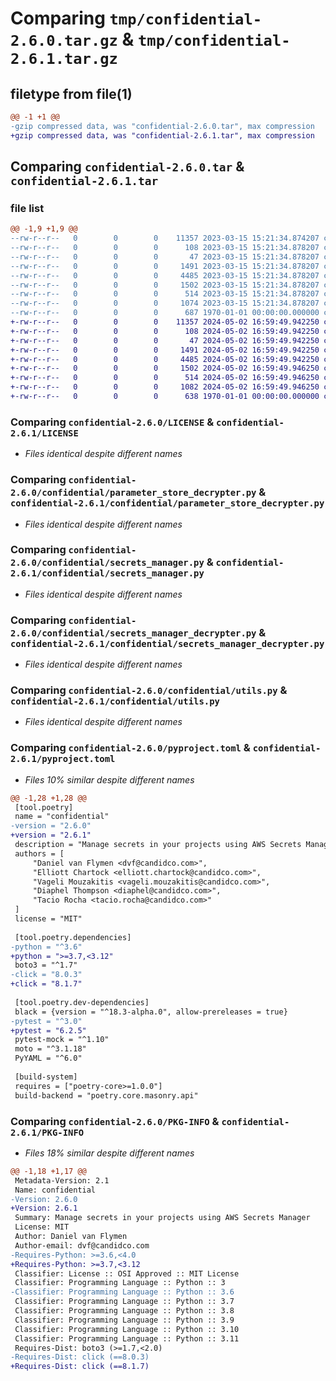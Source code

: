 # Comparing `tmp/confidential-2.6.0.tar.gz` & `tmp/confidential-2.6.1.tar.gz`

## filetype from file(1)

```diff
@@ -1 +1 @@
-gzip compressed data, was "confidential-2.6.0.tar", max compression
+gzip compressed data, was "confidential-2.6.1.tar", max compression
```

## Comparing `confidential-2.6.0.tar` & `confidential-2.6.1.tar`

### file list

```diff
@@ -1,9 +1,9 @@
--rw-r--r--   0        0        0    11357 2023-03-15 15:21:34.874207 confidential-2.6.0/LICENSE
--rw-r--r--   0        0        0      108 2023-03-15 15:21:34.878207 confidential-2.6.0/confidential/__init__.py
--rw-r--r--   0        0        0       47 2023-03-15 15:21:34.878207 confidential-2.6.0/confidential/exceptions.py
--rw-r--r--   0        0        0     1491 2023-03-15 15:21:34.878207 confidential-2.6.0/confidential/parameter_store_decrypter.py
--rw-r--r--   0        0        0     4485 2023-03-15 15:21:34.878207 confidential-2.6.0/confidential/secrets_manager.py
--rw-r--r--   0        0        0     1502 2023-03-15 15:21:34.878207 confidential-2.6.0/confidential/secrets_manager_decrypter.py
--rw-r--r--   0        0        0      514 2023-03-15 15:21:34.878207 confidential-2.6.0/confidential/utils.py
--rw-r--r--   0        0        0     1074 2023-03-15 15:21:34.878207 confidential-2.6.0/pyproject.toml
--rw-r--r--   0        0        0      687 1970-01-01 00:00:00.000000 confidential-2.6.0/PKG-INFO
+-rw-r--r--   0        0        0    11357 2024-05-02 16:59:49.942250 confidential-2.6.1/LICENSE
+-rw-r--r--   0        0        0      108 2024-05-02 16:59:49.942250 confidential-2.6.1/confidential/__init__.py
+-rw-r--r--   0        0        0       47 2024-05-02 16:59:49.942250 confidential-2.6.1/confidential/exceptions.py
+-rw-r--r--   0        0        0     1491 2024-05-02 16:59:49.942250 confidential-2.6.1/confidential/parameter_store_decrypter.py
+-rw-r--r--   0        0        0     4485 2024-05-02 16:59:49.942250 confidential-2.6.1/confidential/secrets_manager.py
+-rw-r--r--   0        0        0     1502 2024-05-02 16:59:49.946250 confidential-2.6.1/confidential/secrets_manager_decrypter.py
+-rw-r--r--   0        0        0      514 2024-05-02 16:59:49.946250 confidential-2.6.1/confidential/utils.py
+-rw-r--r--   0        0        0     1082 2024-05-02 16:59:49.946250 confidential-2.6.1/pyproject.toml
+-rw-r--r--   0        0        0      638 1970-01-01 00:00:00.000000 confidential-2.6.1/PKG-INFO
```

### Comparing `confidential-2.6.0/LICENSE` & `confidential-2.6.1/LICENSE`

 * *Files identical despite different names*

### Comparing `confidential-2.6.0/confidential/parameter_store_decrypter.py` & `confidential-2.6.1/confidential/parameter_store_decrypter.py`

 * *Files identical despite different names*

### Comparing `confidential-2.6.0/confidential/secrets_manager.py` & `confidential-2.6.1/confidential/secrets_manager.py`

 * *Files identical despite different names*

### Comparing `confidential-2.6.0/confidential/secrets_manager_decrypter.py` & `confidential-2.6.1/confidential/secrets_manager_decrypter.py`

 * *Files identical despite different names*

### Comparing `confidential-2.6.0/confidential/utils.py` & `confidential-2.6.1/confidential/utils.py`

 * *Files identical despite different names*

### Comparing `confidential-2.6.0/pyproject.toml` & `confidential-2.6.1/pyproject.toml`

 * *Files 10% similar despite different names*

```diff
@@ -1,28 +1,28 @@
 [tool.poetry]
 name = "confidential"
-version = "2.6.0"
+version = "2.6.1"
 description = "Manage secrets in your projects using AWS Secrets Manager"
 authors = [
     "Daniel van Flymen <dvf@candidco.com>",
     "Elliott Chartock <elliott.chartock@candidco.com>",
     "Vageli Mouzakitis <vageli.mouzakitis@candidco.com>",
     "Diaphel Thompson <diaphel@candidco.com>",
     "Tacio Rocha <tacio.rocha@candidco.com>"
 ]
 license = "MIT"
 
 [tool.poetry.dependencies]
-python = "^3.6"
+python = ">=3.7,<3.12"
 boto3 = "^1.7"
-click = "8.0.3"
+click = "8.1.7"
 
 [tool.poetry.dev-dependencies]
 black = {version = "^18.3-alpha.0", allow-prereleases = true}
-pytest = "^3.0"
+pytest = "6.2.5"
 pytest-mock = "^1.10"
 moto = "^3.1.18"
 PyYAML = "^6.0"
 
 [build-system]
 requires = ["poetry-core>=1.0.0"]
 build-backend = "poetry.core.masonry.api"
```

### Comparing `confidential-2.6.0/PKG-INFO` & `confidential-2.6.1/PKG-INFO`

 * *Files 18% similar despite different names*

```diff
@@ -1,18 +1,17 @@
 Metadata-Version: 2.1
 Name: confidential
-Version: 2.6.0
+Version: 2.6.1
 Summary: Manage secrets in your projects using AWS Secrets Manager
 License: MIT
 Author: Daniel van Flymen
 Author-email: dvf@candidco.com
-Requires-Python: >=3.6,<4.0
+Requires-Python: >=3.7,<3.12
 Classifier: License :: OSI Approved :: MIT License
 Classifier: Programming Language :: Python :: 3
-Classifier: Programming Language :: Python :: 3.6
 Classifier: Programming Language :: Python :: 3.7
 Classifier: Programming Language :: Python :: 3.8
 Classifier: Programming Language :: Python :: 3.9
 Classifier: Programming Language :: Python :: 3.10
 Classifier: Programming Language :: Python :: 3.11
 Requires-Dist: boto3 (>=1.7,<2.0)
-Requires-Dist: click (==8.0.3)
+Requires-Dist: click (==8.1.7)
```

